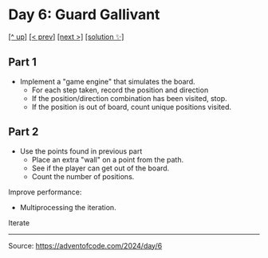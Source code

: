 # Day 6: Guard Gallivant

[[^ up]](../../README.MD) [[< prev]](../day-05/README.MD) [[next >]](../day-07/README.MD) [[solution ✨]](./solve.py)

<!-- article begin -->

## Part 1

- Implement a "game engine" that simulates the board.
  - For each step taken, record the position and direction
  - If the position/direction combination has been visited, stop.
  - If the position is out of board, count unique positions visited.

## Part 2

- Use the points found in previous part
  - Place an extra "wall" on a point from the path.
  - See if the player can get out of the board.
  - Count the number of positions.

Improve performance:

- Multiprocessing the iteration.

Iterate

<!-- article end -->

---

Source: https://adventofcode.com/2024/day/6

